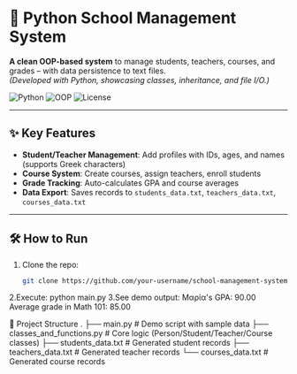 # 🏫 Python School Management System

**A clean OOP-based system** to manage students, teachers, courses, and grades – with data persistence to text files.  
*(Developed with Python, showcasing classes, inheritance, and file I/O.)*

![Python](https://img.shields.io/badge/Python-3.x-blue?logo=python)
![OOP](https://img.shields.io/badge/OOP-Classes%20%2B%20Inheritance-green)
![License](https://img.shields.io/badge/License-MIT-lightgrey)

---

## ✨ Key Features
- **Student/Teacher Management**: Add profiles with IDs, ages, and names (supports Greek characters)
- **Course System**: Create courses, assign teachers, enroll students
- **Grade Tracking**: Auto-calculates GPA and course averages
- **Data Export**: Saves records to `students_data.txt`, `teachers_data.txt`, `courses_data.txt`

---

## 🛠️ How to Run
1. Clone the repo:
   ```bash
   git clone https://github.com/your-username/school-management-system.git
2.Execute: python main.py
3.See demo output: Μαρία's GPA: 90.00
                   Average grade in Math 101: 85.00


📂 Project Structure
.
├── main.py                     # Demo script with sample data
├── classes_and_functions.py    # Core logic (Person/Student/Teacher/Course classes)
├── students_data.txt           # Generated student records
├── teachers_data.txt           # Generated teacher records
└── courses_data.txt            # Generated course records
